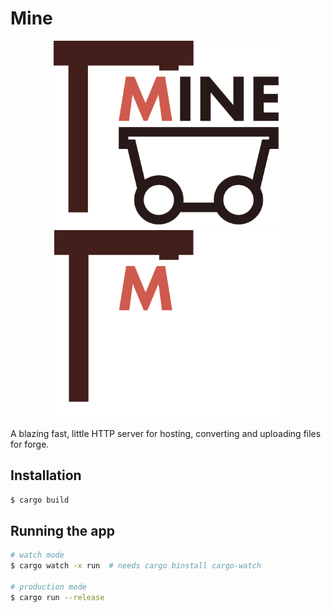 # Mine

<div align="center"><img src="logos/mine.png#gh-light-mode-only" height=300></div>
<div align="center"><img src="logos/mine-dark.png#gh-dark-mode-only" height=300></div>

A blazing fast, little HTTP server for hosting, converting and uploading files for forge.

## Installation

```bash
$ cargo build
```

## Running the app

```bash
# watch mode
$ cargo watch -x run  # needs cargo binstall cargo-watch

# production mode
$ cargo run --release
```
